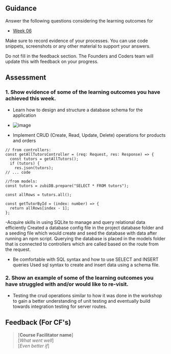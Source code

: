 ## Guidance
Answer the following questions considering the learning outcomes for
- [Week 06](https://learn.foundersandcoders.com/course/syllabus/developer/week06-project04-databases/learning-outcomes/)

Make sure to record evidence of your processes. You can use code snippets, screenshots or any other material to support your answers.

Do not fill in the feedback section. The Founders and Coders team will update this with feedback on your progress.

## Assessment
 ### 1. Show evidence of some of the learning outcomes you have achieved this week.
- Learn how to design and structure a database schema for the application
- ![image](https://github.com/user-attachments/assets/711a64aa-c2f2-4b0e-bb03-10b1e7d8dd70)

- Implement CRUD (Create, Read, Update, Delete) operations for products and orders
```
// from controllers:
const getAllTutorsController = (req: Request, res: Response) => {
  const tutors = getAllTutors();
  if (tutors) {
    res.json(tutors);
// ... code

//from models:
const tutors = zubiDB.prepare("SELECT * FROM tutors");

const allRows = tutors.all();

const getTutorById = (index: number) => {
  return allRows[index - 1];
};
```
-Acquire skills in using SQLite to manage and query relational data efficiently
Created a database config file in the project database folder and a seeding file which would create and seed the database with data after running an npm script.
Querying the database is placed in the models folder that is connected to controllers which are called based on the route from the request.

- Be comfortable with SQL syntax and how to use SELECT and INSERT queries
Used sql syntax to create and insert data using a schema file.


 ### 2. Show an example of some of the learning outcomes you have struggled with and/or would like to re-visit.
- Testing the crud operations similar to how it was done in the workshop to gain a better understanding of unit testing and eventually build towards integration testing for server routes.

## Feedback (For CF's)
> [**Course Facilitator name**]  
> [*What went well*]  
> [*Even better if*]
